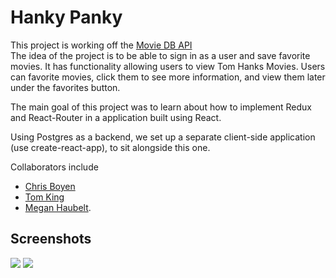 # Hanky Panky

This project is working off the [Movie DB API](https://www.themoviedb.org/documentation/api)  
The idea of the project is to be able to sign in as a user and save favorite movies. It has functionality allowing users to view Tom Hanks Movies. Users can favorite movies, click them to see more information, and view them later under the favorites button.

The main goal of this project was to learn about how to implement Redux and React-Router in a application built using React.

Using Postgres as a backend, we set up a separate client-side application (use create-react-app), to sit alongside this one.

Collaborators include 
  * [Chris Boyen](https://github.com/chrisboylen "Chris Boyen") 
  * [Tom King](https://github.com/"tomkingkong")
  * [Megan Haubelt](https://github.com/Haub "Megan Haubelt").

## Screenshots

<img src="https://raw.githubusercontent.com/tomkingkong/movie-tracker/master/src/images/hankstracker1.png" />
<img src="https://raw.githubusercontent.com/tomkingkong/movie-tracker/master/src/images/hankstracker2.png" />


